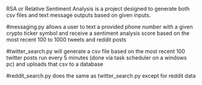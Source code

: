 RSA or Relative Sentiment Analysis is a project designed to generate both csv files and text message outputs based on given inputs.

#messaging.py
allows a user to text a provided phone number with a given crypto ticker symbol and receive a sentiment analysis score based on the most recent 100 to 1000 tweets and reddit posts

#twitter_search.py 
will generate a csv file based on the most recent 100 twitter posts run every 5 minutes (done via task scheduler on a windows pc) and uploads that csv to a database

#reddit_search.py 
does the same as twitter_search.py except for reddit data
